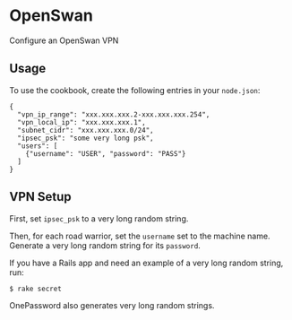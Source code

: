 OpenSwan
========
Configure an OpenSwan VPN


Usage
-----

To use the cookbook, create the following entries in your `node.json`:

    {
      "vpn_ip_range": "xxx.xxx.xxx.2-xxx.xxx.xxx.254",
      "vpn_local_ip": "xxx.xxx.xxx.1",
      "subnet_cidr": "xxx.xxx.xxx.0/24",
      "ipsec_psk": "some very long psk",
      "users": [
        {"username": "USER", "password": "PASS"}
      ]
    }

VPN Setup
---------

First, set `ipsec_psk` to a very long random string.

Then, for each road warrior, set the `username` set to the machine name.
Generate a very long random string for its `password`.

If you have a Rails app and need an example of a very long random string, run:

    $ rake secret

OnePassword also generates very long random strings.
